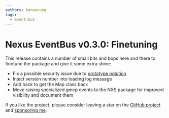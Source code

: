 ```yaml
---
authors: keneanung
tags:
  - event-bus
---
```


# Nexus EventBus v0.3.0: Finetuning

This release contains a number of small bits and bops here and there to finetune the package and give it some extra shine:

- Fix a possible security issue due to [prototype polution](https://portswigger.net/daily-swig/prototype-pollution-the-dangerous-and-underrated-vulnerability-impacting-javascript-applications)
- Inject version number into loading log message
- Add hack to get the Map class back
- Move raising specialized gmcp events to the NXS package for improved visibility and document them

If you like the project, please consider leaving a star on the [GitHub project](https://github.com/keneanung/nexus-scripts) and [sponsoring me](https://github.com/sponsors/keneanung).